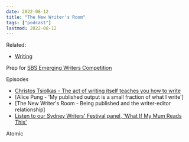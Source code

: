 ```yaml
---
date: 2022-08-12
title: "The New Writer's Room"
tags: ["podcast"]
lastmod: 2022-08-12
---
```


Related:

- [Writing](/writing/)

Prep for [SBS Emerging Writers Competition](/sbs-emerging-writers-competition/)

Episodes

- [Christos Tsiolkas - The act of writing itself teaches you how to write](/christos-tsiolkas-the-act-of-writing-itself/)
- [Alice Pung - 'My published output is a small fraction of what I write']
- [The New Writer's Room - Being published and the writer-editor relationship]
- [Listen to our Sydney Writers' Festival panel, 'What If My Mum Reads This'](/what-if-my-mum-reads-this/)

Atomic
